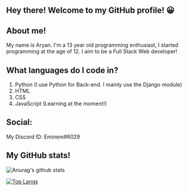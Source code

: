 ## Hey there! Welcome to my GitHub profile! 😀

## About me!
My name is Aryan. I'm a 13 year old programming enthusiast, I started programming at the age of 12. I aim to be a Full Stack Web developer!

## What languages do I code in?

1. Python (I use Python for Back-end. I mainly use the Django module)
2. HTML 
3. CSS 
4. JavaScript (Learning at the moment!)

## Social:
My Discord ID: Eminem#6029

## My GitHub stats!
![Anurag's github stats](https://github-readme-stats.vercel.app/api?username=Aryan566-wq&show_icons=true&theme=great-gatsby)

[![Top Langs](https://github-readme-stats.vercel.app/api/top-langs/?username=Aryan566-wq&layout=compact)](https://github.com/anuraghazra/github-readme-stats)
